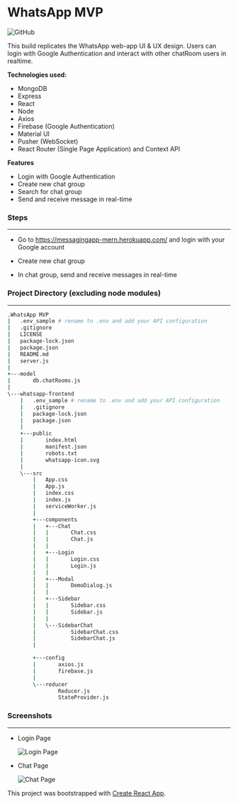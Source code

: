 # WhatsApp MVP
![GitHub](https://camo.githubusercontent.com/ee2de4be68db65d60cde7c99761d493c1d2b35dab5d8675a3dcbd0f776022de1/68747470733a2f2f696d672e736869656c64732e696f2f6769746875622f6c6963656e73652f6564756172646f7a6f2f77686174736170702d6d65726e3f7374796c653d666c6174)

This build replicates the WhatsApp web-app UI & UX design. Users can login with Google Authentication and interact with other chatRoom users in realtime.

**Technologies used:**
* MongoDB
* Express
* React
* Node
* Axios
* Firebase (Google Authentication)
* Material UI
* Pusher (WebSocket)
* React Router (Single Page Application) and Context API 

**Features**
* Login with Google Authentication
* Create new chat group
* Search for chat group
* Send and receive message in real-time

### Steps 

*** 

* Go to https://messagingapp-mern.herokuapp.com/ and login with your Google account

* Create new chat group

* In chat group, send and receive messages in real-time

### Project Directory (excluding node modules)

*** 

```bash
.WhatsApp MVP
|   .env_sample # rename to .env and add your API configuration
|   .gitignore
|   LICENSE
|   package-lock.json
|   package.json
|   README.md
|   server.js
|
+---model
|       db.chatRooms.js
|
\---whatsapp-frontend
    |   .env_sample # rename to .env and add your API configuration
    |   .gitignore
    |   package-lock.json
    |   package.json
    |
    +---public
    |       index.html
    |       manifest.json
    |       robots.txt
    |       whatsapp-icon.svg
    |
    \---src
        |   App.css
        |   App.js
        |   index.css
        |   index.js
        |   serviceWorker.js
        |
        +---components
        |   +---Chat
        |   |       Chat.css
        |   |       Chat.js
        |   |
        |   +---Login
        |   |       Login.css
        |   |       Login.js
        |   |
        |   +---Modal
        |   |       DemoDialog.js
        |   |
        |   +---Sidebar
        |   |       Sidebar.css
        |   |       Sidebar.js
        |   |
        |   \---SidebarChat
        |           SidebarChat.css
        |           SidebarChat.js
        |

        +---config
        |       axios.js
        |       firebase.js
        |
        \---reducer
                Reducer.js
                StateProvider.js


```

### Screenshots

***

* Login Page

  ![Login Page](https://i.ibb.co/YhYqTn7/Login-Page.png)

* Chat Page

  ![Chat Page](https://i.ibb.co/z8cT7n0/Chat-Page.png)


This project was bootstrapped with [Create React App](https://github.com/facebook/create-react-app).

